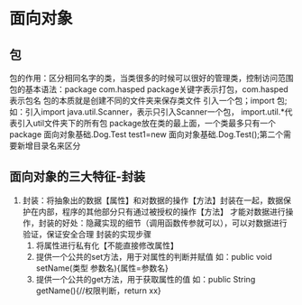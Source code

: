 # 面向对象
## 包
包的作用：区分相同名字的类，当类很多的时候可以很好的管理类，控制访问范围
包的基本语法：package com.hasped  package关键字表示打包，com.hasped表示包名
包的本质就是创建不同的文件夹来保存类文件
引入一个包；import 包;如：引入import java.util.Scanner，表示只引入Scanner一个包，
import.util.*代表引入util文件夹下的所有包
package放在类的最上面，一个类最多只有一个package
面向对象基础.Dog.Test test1=new 面向对象基础.Dog.Test();第二个需要新增目录名来区分
## 面向对象的三大特征-封装
1. 封装：将抽象出的数据【属性】和对数据的操作【方法】封装在一起，数据保护在内部，程序的其他部分只有通过被授权的操作【方法】
才能对数据进行操作，封装的好处：隐藏实现的细节（调用函数传参就可以），可以对数据进行验证，保证安全合理
封装的实现步骤
   1. 将属性进行私有化【不能直接修改属性】
   2. 提供一个公共的set方法，用于对属性的判断并赋值
如：public void setName(类型 参数名){属性=参数名}
   3. 提供一个公共的get方法，用于获取属性的值
如：public String getName(){//权限判断，return xx}


